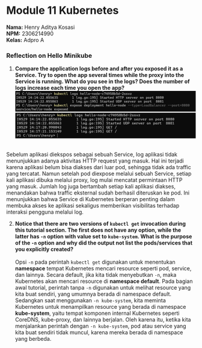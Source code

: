 # Module 11 Kubernetes
**Nama:**   Henry Aditya Kosasi<br>
**NPM:**    2306214990<br>
**Kelas:**  Adpro A<br>

### Reflection on Hello Minikube
1. **Compare the application logs before and after you exposed it as a Service. Try to open the app several times while the proxy into the Service is running. What do you see in the logs? Does the number of logs increase each time you open the app?**
![Before expose](images/before-expose.png)
![After expose](images/after-expose.png)
<br>
Sebelum aplikasi diekspos sebagai sebuah Service, log aplikasi tidak menunjukkan adanya aktivitas HTTP request yang masuk. Hal ini terjadi karena aplikasi belum bisa diakses dari luar pod, sehingga tidak ada traffic yang tercatat. Namun setelah pod diexpose melalui sebuah Service, setiap kali aplikasi dibuka melalui proxy, log mulai mencatat permintaan HTTP yang masuk. Jumlah log juga bertambah setiap kali aplikasi diakses, menandakan bahwa traffic eksternal sudah berhasil diteruskan ke pod. Ini menunjukkan bahwa Service di Kubernetes berperan penting dalam membuka akses ke aplikasi sekaligus memberikan visibilitas terhadap interaksi pengguna melalui log.

2. **Notice that there are two versions of `kubectl get` invocation during this tutorial section. The first does not have any option, while the latter has `-n` option with value set to `kube-system`. What is the purpose of the `-n` option and why did the output not list the pods/services that you explicitly created?**<br><br>
Opsi `-n` pada perintah `kubectl get` digunakan untuk menentukan **namespace** tempat Kubernetes mencari resource seperti pod, service, dan lainnya. Secara default, jika kita tidak menyebutkan `-n`, maka Kubernetes akan mencari resource di **namespace default**. Pada bagian awal tutorial, perintah tanpa `-n` digunakan untuk melihat resource yang kita buat sendiri, yang umumnya berada di namespace default. Sedangkan saat menggunakan `-n kube-system`, kita meminta Kubernetes untuk menampilkan resource yang berada di namespace **kube-system**, yaitu tempat komponen internal Kubernetes seperti CoreDNS, kube-proxy, dan lainnya berjalan. Oleh karena itu, ketika kita menjalankan perintah dengan `-n kube-system`, pod atau service yang kita buat sendiri tidak muncul, karena mereka berada di namespace yang berbeda.